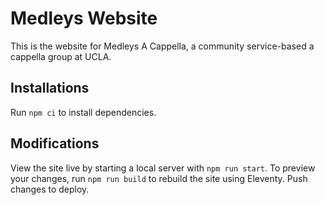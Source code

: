 # Medleys Website

This is the website for Medleys A Cappella, a community service-based a cappella group at UCLA.

## Installations

Run `npm ci` to install dependencies.

## Modifications

View the site live by starting a local server with `npm run start`. To preview your changes, run `npm run build` to rebuild the site using Eleventy. Push changes to deploy.